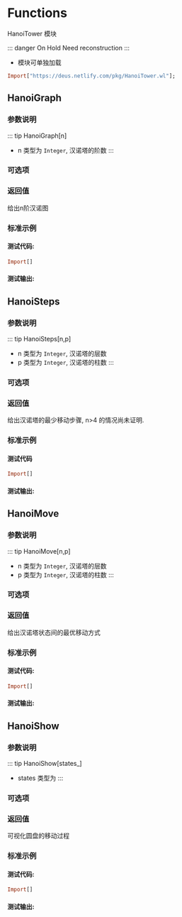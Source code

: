 # Functions

HanoiTower 模块

::: danger On Hold
Need reconstruction
:::

- 模块可单独加载

```haskell
Import["https://deus.netlify.com/pkg/HanoiTower.wl"];
```

## HanoiGraph
### 参数说明

::: tip HanoiGraph[n]
- n 类型为 `Integer`, 汉诺塔的阶数
:::

### 可选项



### 返回值

给出n阶汉诺图

### 标准示例

#### 测试代码:
```haskell
Import[]
```

#### 测试输出:




## HanoiSteps
### 参数说明

::: tip HanoiSteps[n,p]
- n 类型为 `Integer`, 汉诺塔的层数
- p 类型为 `Integer`, 汉诺塔的柱数
:::

### 可选项



### 返回值

给出汉诺塔的最少移动步骤, n>4 的情况尚未证明.

### 标准示例

#### 测试代码
```haskell
Import[]
```

#### 测试输出:

## HanoiMove
### 参数说明

::: tip HanoiMove[n,p]
- n 类型为 `Integer`, 汉诺塔的层数
- p 类型为 `Integer`, 汉诺塔的柱数
:::

### 可选项



### 返回值

给出汉诺塔状态间的最优移动方式

### 标准示例

#### 测试代码:
```haskell
Import[]
```

#### 测试输出:

## HanoiShow
### 参数说明

::: tip HanoiShow[states_]
- states 类型为
:::

### 可选项



### 返回值

可视化圆盘的移动过程

### 标准示例

#### 测试代码:
```haskell
Import[]
```

#### 测试输出:


